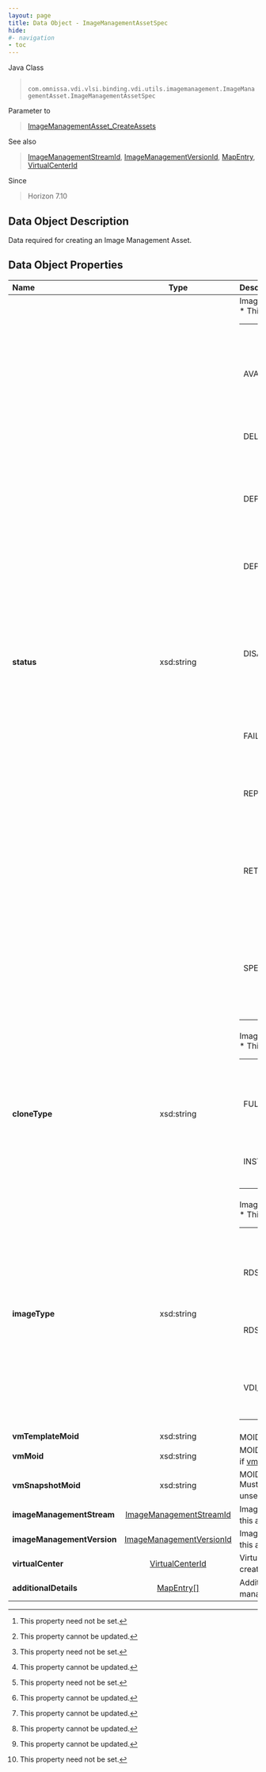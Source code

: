 ```yaml
---
layout: page
title: Data Object - ImageManagementAssetSpec
hide:
#- navigation
- toc
---
```






Java Class
> ` com.omnissa.vdi.vlsi.binding.vdi.utils.imagemanagement.ImageManagementAsset.ImageManagementAssetSpec`

Parameter to
> [ImageManagementAsset_CreateAssets](vdi.utils.imagemanagement.ImageManagementAsset.md#createAssets)

See also
> [ImageManagementStreamId](vdi.entity.ImageManagementStreamId.md), [ImageManagementVersionId](vdi.entity.ImageManagementVersionId.md), [MapEntry](vdi.util.MapEntry.md), [VirtualCenterId](vdi.entity.VirtualCenterId.md)

Since
> Horizon 7.10


## Data Object Description

Data required for creating an Image Management Asset.

## Data Object Properties

 Name | Type | Description
:---|:---:|:---
**status**|  xsd:string|  Image management asset status. <br>* This property will be one of:<br><table><tr><th>Value</th><th>Description</th></tr><tr><td>AVAILABLE</td><td>Image management asset is available for pools/farms to be created.</td></tr><tr><td>DELETED</td><td>Image management asset has been deleted.</td></tr><tr><td>DEPLOYING_VM</td><td>Image management asset is deploying VM on the virtual center.</td></tr><tr><td>DEPLOYMENT_DONE</td><td>Image management asset VM deployed on the virtual center.</td></tr><tr><td>DISABLED</td><td>Image management asset has been disabled and no further pool/farm operation can be done using the same.</td></tr><tr><td>FAILED</td><td>Image management asset creation has failed.</td></tr><tr><td>REPLICATING</td><td>Copying the specialized images across all virtual centers.</td></tr><tr><td>RETRY_PENDING</td><td>When image management asset creation has failed, retry action is pending for asset to be created.</td></tr><tr><td>SPECIALIZING_VM</td><td>Image management asset is being published and specialized internally like installing agents etc.</td></tr></table>
**cloneType**|  xsd:string|  Image management asset clone type. <br>* This property will be one of:<br><table><tr><th>Value</th><th>Description</th></tr><tr><td>FULL_CLONE</td><td>Image management asset to be used in full clone automated desktop.</td></tr><tr><td>INSTANT_CLONE</td><td>Image management asset to be used in instant clone desktop/farm.</td></tr></table>
**imageType**|  xsd:string|  Image management asset image type. <br>* This property will be one of:<br><table><tr><th>Value</th><th>Description</th></tr><tr><td>RDSH_APP</td><td>Image management asset to be used for farm creation which is be used in application.</td></tr><tr><td>RDSH_DESKTOP</td><td>Image management asset is for farm creation to be created.</td></tr><tr><td>VDI_DESKTOP</td><td>Image management asset is available for desktops/farms to be created.</td></tr></table>
**vmTemplateMoid**|  xsd:string|  MOID of virtual machine template. [^1] [^2]
**vmMoid**|  xsd:string|  MOID of virtual machine. Must be set if [vmTemplateMoid](vdi.utils.imagemanagement.ImageManagementAsset.ImageManagementAssetSpec.md#vmTemplateMoid) is unset. [^1] [^2]
**vmSnapshotMoid**|  xsd:string|  MOID of virtual machine snapshot. Must be set if [vmTemplateMoid](vdi.utils.imagemanagement.ImageManagementAsset.ImageManagementAssetSpec.md#vmTemplateMoid) is unset and [vmMoid](vdi.utils.imagemanagement.ImageManagementAsset.ImageManagementAssetSpec.md#vmMoid) is set. [^1] [^2]
**imageManagementStream**| [ImageManagementStreamId](vdi.entity.ImageManagementStreamId.md)|  Image management stream to which this asset belongs to. [^2]
**imageManagementVersion**| [ImageManagementVersionId](vdi.entity.ImageManagementVersionId.md)|  Image management version to which this asset belongs to. [^2]
**virtualCenter**| [VirtualCenterId](vdi.entity.VirtualCenterId.md)|  Virtual Center where this asset is created. [^2]
**additionalDetails**| [MapEntry[]](vdi.util.MapEntry.md)|  Additional details about image management asset. [^1]


 


[^1]: This property need not be set.
[^2]: This property cannot be updated.